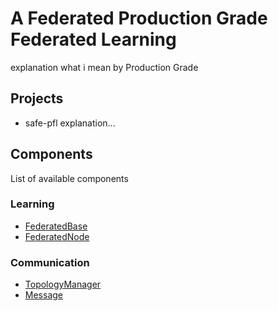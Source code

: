 # A Federated Production Grade Federated Learning

explanation what i mean by Production Grade

## Projects

- safe-pfl explanation...

## Components

List of available components

### Learning
- [FederatedBase](./docs/learning/federated_base.md)
- [FederatedNode](./docs/learning/federated_node.md)

### Communication
- [TopologyManager](./docs/communication/topology_manager.md)
- [Message](./docs/communication/message.md)
